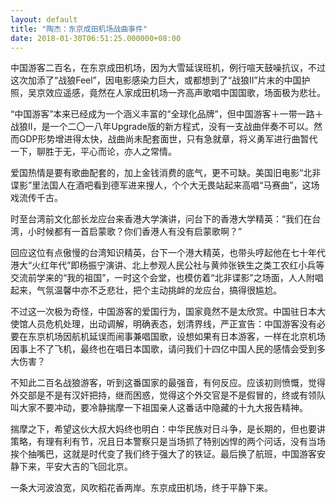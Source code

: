 ```yaml
---
layout: default
title: "陶杰：东京成田机场战曲亊件"
date: 2018-01-30T06:51:25.000000+08:00
---
```


中国游客二百名，在东京成田机场，因为大雪延误班机，例行喧天鼓噪抗议，不过这次加添了“战狼Feel”，因电影感染力巨大，或都想到了“战狼II”片末的中国护照，吴京效应遥感，竟然在人家成田机场一齐高声歌唱中国国歌，场面极为悲壮。

“中国游客”本来已经成为一个涵义丰富的“全球化品牌”，但中国游客＋一带一路＋战狼II，是一个二〇一八年Upgrade版的新方程式，没有一支战曲伴奏不可以。然而GDP形势增进得太快，战曲尚未配套面世，只有急就章，将义勇军进行曲暂代一下，聊胜于无，平心而论，亦人之常情。

爱国热情是要有歌曲配套的，加上金钱消费的底气，更不可缺。美国旧电影“北非谍影”里法国人在酒吧看到德军进来搜人，个个大无畏站起来高唱“马赛曲”，这场戏流传千古。

时至台湾前文化部长龙应台来香港大学演讲，问台下的香港大学精英：“我们在台湾，小时候都有一首启蒙歌？你们香港人有没有启蒙歌啊？”

回应这位有点傲慢的台湾知识精英，台下一个港大精英，也带头哼起他在七十年代港大“火红年代”即杨振宁演讲、北上参观人民公社与黄帅张铁生之类工农红小兵等交流前学来的“我的祖国”，一时这个会堂，也模仿着“北非谍影”之场面，人人附唱起来，气氛温馨中亦不乏悲壮，把个主动挑衅的龙应台，搞得很尴尬。

不过这一次极为奇怪，中国游客的爱国行为，国家竟然不是太欣赏。中国驻日本大使馆人员危机处理，出动调解，明确表态，划清界线，严正宣告：中国游客没有必要在东京机场因航机延误而闹事兼唱国歌，设想如果有日本游客，一样在北京机场因事上不了飞机，最终也在唱日本国歌，请问我们十四亿中国人民的感情会受到多大伤害？

不知此二百名战狼游客，听到这番国家的最强音，有何反应。应该初则愤慨，觉得外交部是不是有汉奸把持，继而困惑，觉得这个外交官是不是假冒的，终或有领队叫大家不要冲动，要冷静揣摩一下祖国亲人这番话中隐藏的十九大报告精神。

揣摩之下，希望这伙大叔大妈终也明白：中华民族对日斗争，是长期的，但也要讲策略，有理有利有节，况且日本警察只是当场抓了特别凶悍的两个问话，没有当场挨个抽嘴巴，这就是时代变了我们终于强大了的铁证。最后换了航班，中国游客安静下来，平安大吉的飞回北京。

一条大河波浪宽，风吹稻花香两岸。东京成田机场，终于平静下来。

